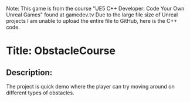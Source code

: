 Note: This game is from the course "UE5 C++ Developer: Code Your Own Unreal Games" found at gamedev.tv
Due to the large file size of Unreal projects I am unable to upload the entire file to GitHub, here is the C++ code.

Title: ObstacleCourse
============

Description:
------------
The project is quick demo where the player can try moving around on different types of obstacles.